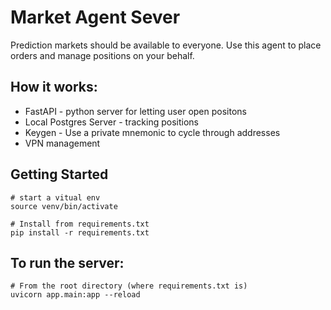 # Market Agent Sever

Prediction markets should be available to everyone. Use this agent to place orders and manage positions on your behalf.  

## How it works:

- FastAPI - python server for letting user open positons
- Local Postgres Server - tracking positions
- Keygen - Use a private mnemonic to cycle through addresses
- VPN management  


## Getting Started

```
# start a vitual env
source venv/bin/activate

# Install from requirements.txt
pip install -r requirements.txt
```

## To run the server:
```
# From the root directory (where requirements.txt is)
uvicorn app.main:app --reload
```
